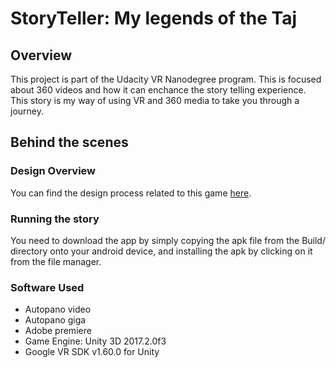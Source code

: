 # StoryTeller: My legends of the Taj

## Overview
This project is part of the Udacity VR Nanodegree program. This is focused about 360 videos and how it can enchance the story telling experience. This story is my way of using VR and 360 media to take you through a journey.

## Behind the scenes
### Design Overview
You can find the design process related to this game [here](about:blank).

### Running the story
You need to download the app by simply copying the apk file from the Build/ directory onto your android device, and installing the apk by clicking on it from the file manager.

### Software Used
 - Autopano video
 - Autopano giga
 - Adobe premiere
 - Game Engine: Unity 3D 2017.2.0f3
 - Google VR SDK v1.60.0 for Unity

